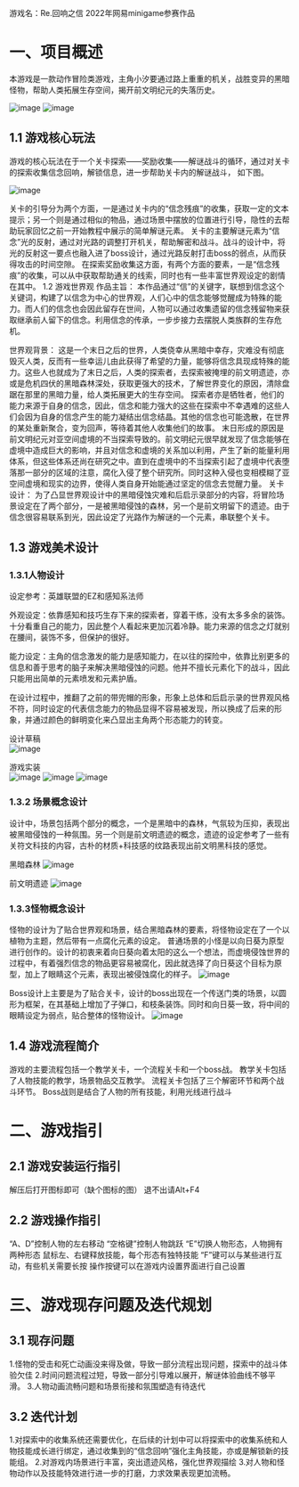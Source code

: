 
游戏名：Re.回响之信
2022年网易minigame参赛作品

# 一、项目概述
本游戏是一款动作冒险类游戏，主角小汐要通过路上重重的机关，战胜变异的黑暗怪物，帮助人类拓展生存空间，揭开前文明纪元的失落历史。

![image](https://github.com/user-attachments/assets/c655d89a-8446-465e-b0b7-29fc721170fc)
![image](https://github.com/user-attachments/assets/d8b1baeb-8ee2-44d3-b4ff-6a6a3207b56c)

## 1.1 游戏核心玩法
游戏的核心玩法在于一个关卡探索——奖励收集——解谜战斗的循环，通过对关卡的探索收集信念回响，解锁信息，进一步帮助关卡内的解谜战斗， 如下图。

![image](https://github.com/user-attachments/assets/87d62fb7-578e-48f7-b93d-d3f48b146219)

关卡的引导分为两个方面，一是通过关卡内的“信念残痕”的收集，获取一定的文本提示；另一个则是通过相似的物品，通过场景中摆放的位置进行引导，隐性的去帮助玩家回忆之前一开始教程中展示的简单解谜元素。
关卡的主要解谜元素为“信念”光的反射，通过对光路的调整打开机关，帮助解密和战斗。战斗的设计中，将光的反射这一要点也融入进了boss设计，通过光路反射打击boss的弱点，从而获得攻击的时间空隙。
在探索奖励收集这方面，有两个方面的要素，一是“信念残痕”的收集，可以从中获取帮助通关的线索，同时也有一些丰富世界观设定的剧情在其中。
1.2 游戏世界观
作品主旨：
本作品通过“信”的关键字，联想到信念这个关键词，构建了以信念为中心的世界观，人们心中的信念能够觉醒成为特殊的能力。而人们的信念也会因此留存在世间，人物可以通过收集遗留的信念残留物来获取继承前人留下的信念。利用信念的传承，一步步接力去摆脱人类族群的生存危机。

世界观背景：
这是一个末日之后的世界，人类侥幸从黑暗中幸存，灾难没有彻底毁灭人类，反而有一些幸运儿由此获得了希望的力量，能够将信念具现成特殊的能力。这些人也就成为了末日之后，人类的探索者，去探索被掩埋的前文明遗迹，亦或是危机四伏的黑暗森林深处，获取更强大的技术，了解世界变化的原因，清除盘踞在那里的黑暗力量，给人类拓展更大的生存空间。
探索者亦是牺牲者，他们的能力来源于自身的信念，因此，信念和能力强大的这些在探索中不幸遇难的这些人们会因为自身的信念产生的能力凝结出信念结晶。其他的信念也可能逸散，在世界的某处重新聚合，变为回声，等待着其他人收集他们的故事。
末日形成的原因是前文明纪元对亚空间虚境的不当探索导致的。前文明纪元很早就发现了信念能够在虚境中造成巨大的影响，并且对信念和虚境的关系加以利用，产生了新的能量利用体系，但这些体系还尚在研究之中。直到在虚境中的不当探索引起了虚境中代表堕落那一部分的区域的注意，腐化入侵了整个研究所。同时这种入侵也变相模糊了亚空间虚境和现实的边界，使得人类自身开始能通过坚定的信念去觉醒力量。
关卡设计：
为了凸显世界观设计中的黑暗侵蚀灾难和后启示录部分的内容，将冒险场景设定在了两个部分，一是被黑暗侵蚀的森林，另一个是前文明留下的遗迹。由于信念很容易联系到光，因此设定了光路作为解谜的一个元素，串联整个关卡。
## 1.3 游戏美术设计
### 1.3.1人物设计
设定参考：英雄联盟的EZ和感知系法师

外观设定：依靠感知和技巧生存下来的探索者，穿着干练，没有太多多余的装饰。十分看重自己的能力，因此整个人看起来更加沉着冷静。能力来源的信念之灯就别在腰间，装饰不多，但保护的很好。

能力设定：主角的信念激发的能力是感知能力，在以往的探险中，依靠比别更多的信息和善于思考的脑子来解决黑暗侵蚀的问题。他并不擅长元素化下的战斗，因此只能用出简单的元素喷发和元素护盾。

在设计过程中，推翻了之前的带兜帽的形象，形象上总体和后启示录的世界观风格不符，同时设定的代表信念能力的物品显得不容易被发现，所以换成了后来的形象，并通过颜色的鲜明变化来凸显出主角两个形态能力的转变。

设计草稿	 
![image](https://github.com/user-attachments/assets/1da473c1-7966-477e-abbd-9b5080e5bb90)

游戏实装	 	 	 
![image](https://github.com/user-attachments/assets/1288c30c-d150-40e6-baf3-b2c02ab9f59f)
![image](https://github.com/user-attachments/assets/d2d946be-a59f-4643-8f67-48ea9f09dd8c)
![image](https://github.com/user-attachments/assets/b70962e9-e910-46cb-9422-46928eba67c7)


### 1.3.2  场景概念设计
设计中，场景包括两个部分的概念，一个是黑暗中的森林，气氛较为压抑，表现出被黑暗侵蚀的一种氛围。另一个则是前文明遗迹的概念，遗迹的设定参考了一些有关符文科技的内容，古朴的材质+科技感的纹路表现出前文明黑科技的感觉。

黑暗森林
![image](https://github.com/user-attachments/assets/6631da52-0213-4054-b90b-c0b279066631)

前文明遗迹
![image](https://github.com/user-attachments/assets/8d946f38-7431-4360-adeb-89fb1e645dfe)

 	 

### 1.3.3怪物概念设计
怪物的设计为了贴合世界观和场景，结合黑暗森林的要素，将怪物设定在了一个以植物为主题，然后带有一点腐化元素的设定。
普通场景的小怪是以向日葵为原型进行创作的。设计的初衷来着向日葵向着太阳的这么一个想法，而虚境侵蚀世界的过程中，有着强烈信念的物品更容易被腐化，因此就选择了向日葵这个目标为原型，加上了眼睛这个元素，表现出被侵蚀腐化的样子。
 ![image](https://github.com/user-attachments/assets/1540a788-a056-4149-bc10-65edd9e60353)

Boss设计上主要是为了贴合关卡，设计的boss出现在一个传送门类的场景，以圆形为框架，在其基础上增加了子弹口，和枝条装饰。同时和向日葵一致，将中间的眼睛设定为弱点，贴合整体的怪物设计。
![image](https://github.com/user-attachments/assets/1b04201f-c479-47ef-a888-9369af8d5030)

## 1.4 游戏流程简介
游戏的主要流程包括一个教学关卡，一个流程关卡和一个boss战。
教学关卡包括了人物技能的教学，场景物品交互教学。
流程关卡包括了三个解密环节和两个战斗环节。
Boss战则是结合了人物的所有技能，利用光线进行战斗
# 二、游戏指引
## 2.1 游戏安装运行指引
解压后打开图标即可（缺个图标的图）
退不出请Alt+F4
## 2.2 游戏操作指引
“A、D”控制人物的左右移动
“空格键”控制人物跳跃
“E”切换人物形态，人物拥有两种形态
鼠标左、右键释放技能，每个形态有独特技能
“F”键可以与某些进行互动，有些机关需要长按
操作按键可以在游戏内设置界面进行自己设置
# 三、游戏现存问题及迭代规划
## 3.1 现存问题
1.怪物的受击和死亡动画没来得及做，导致一部分流程出现问题，探索中的战斗体验欠佳
2.时间问题流程过短，导致一部分引导难以展开，解谜体验曲线不够平滑。
3.人物动画流畅问题和场景衔接和氛围塑造有待迭代
## 3.2 迭代计划
1.对探索中的收集系统还需要优化，在后续的计划中可以将探索中的收集系统和人物技能成长进行绑定，通过收集到的“信念回响”强化主角技能，亦或是解锁新的技能组。
2.对游戏内场景进行丰富，突出遗迹风格，强化世界观描绘
3.对人物和怪物动作以及技能特效进行进一步的打磨，力求效果表现更加流畅。
